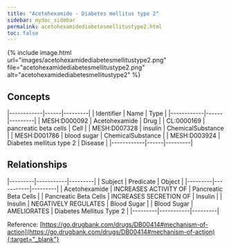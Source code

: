 ```yaml
---
title: "Acetohexamide - Diabetes mellitus type 2"
sidebar: mydoc_sidebar
permalink: acetohexamidediabetesmellitustype2.html
toc: false 
---
```


{% include image.html url="images/acetohexamidediabetesmellitustype2.png" file="acetohexamidediabetesmellitustype2.png" alt="acetohexamidediabetesmellitustype2" %}

## Concepts

|------------|------|---------|
| Identifier | Name | Type    |
|------------|------|---------|
| MESH:D000092 | Acetohexamide | Drug |
| CL:0000169 | pancreatic beta cells | Cell |
| MESH:D007328 | insulin | ChemicalSubstance |
| MESH:D001786 | blood sugar | ChemicalSubstance |
| MESH:D003924 | Diabetes mellitus type 2 | Disease |
|------------|------|---------|

## Relationships

|---------|-----------|---------|
| Subject | Predicate | Object  |
|---------|-----------|---------|
| Acetohexamide | INCREASES ACTIVITY OF | Pancreatic Beta Cells |
| Pancreatic Beta Cells | INCREASES SECRETION OF | Insulin |
| Insulin | NEGATIVELY REGULATES | Blood Sugar |
| Blood Sugar | AMELIORATES | Diabetes Mellitus Type 2 |
|---------|-----------|---------|

Reference: [https://go.drugbank.com/drugs/DB00414#mechanism-of-action](https://go.drugbank.com/drugs/DB00414#mechanism-of-action){:target="_blank"}